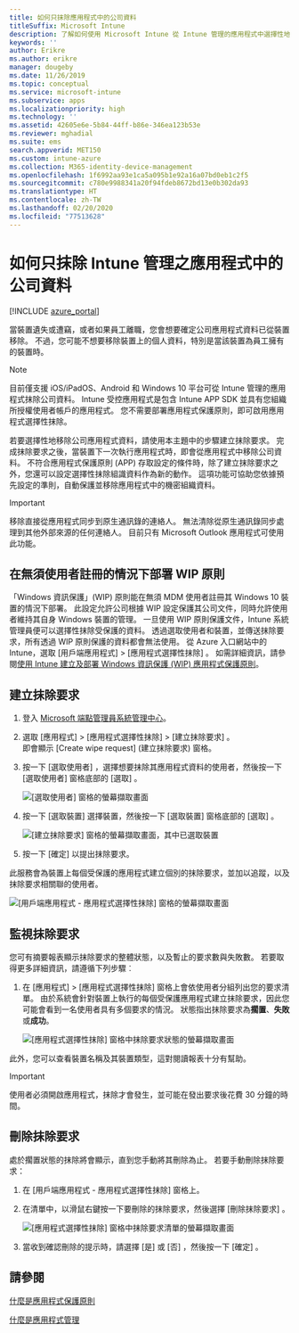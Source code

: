 ```yaml
---
title: 如何只抹除應用程式中的公司資料
titleSuffix: Microsoft Intune
description: 了解如何使用 Microsoft Intune 從 Intune 管理的應用程式中選擇性地抹除公司資料。
keywords: ''
author: Erikre
ms.author: erikre
manager: dougeby
ms.date: 11/26/2019
ms.topic: conceptual
ms.service: microsoft-intune
ms.subservice: apps
ms.localizationpriority: high
ms.technology: ''
ms.assetid: 42605e6e-5b84-44ff-b86e-346ea123b53e
ms.reviewer: mghadial
ms.suite: ems
search.appverid: MET150
ms.custom: intune-azure
ms.collection: M365-identity-device-management
ms.openlocfilehash: 1f6992aa93e1ca5a095b1e92a16a07bd0eb1c2f5
ms.sourcegitcommit: c780e9988341a20f94fdeb8672bd13e0b302da93
ms.translationtype: HT
ms.contentlocale: zh-TW
ms.lasthandoff: 02/20/2020
ms.locfileid: "77513628"
---
```

# <a name="how-to-wipe-only-corporate-data-from-intune-managed-apps"></a>如何只抹除 Intune 管理之應用程式中的公司資料

[!INCLUDE [azure_portal](../includes/azure_portal.md)]

當裝置遺失或遭竊，或者如果員工離職，您會想要確定公司應用程式資料已從裝置移除。 不過，您可能不想要移除裝置上的個人資料，特別是當該裝置為員工擁有的裝置時。

>[!NOTE]
> 目前僅支援 iOS/iPadOS、Android 和 Windows 10 平台可從 Intune 管理的應用程式抹除公司資料。 Intune 受控應用程式是包含 Intune APP SDK 並具有您組織所授權使用者帳戶的應用程式。 您不需要部署應用程式保護原則，即可啟用應用程式選擇性抹除。

若要選擇性地移除公司應用程式資料，請使用本主題中的步驟建立抹除要求。 完成抹除要求之後，當裝置下一次執行應用程式時，即會從應用程式中移除公司資料。 不符合應用程式保護原則 (APP) 存取設定的條件時，除了建立抹除要求之外，您還可以設定選擇性抹除組識資料作為新的動作。 這項功能可協助您依據預先設定的準則，自動保護並移除應用程式中的機密組織資料。

>[!IMPORTANT]
> 移除直接從應用程式同步到原生通訊錄的連絡人。 無法清除從原生通訊錄同步處理到其他外部來源的任何連絡人。 目前只有 Microsoft Outlook 應用程式可使用此功能。

## <a name="deployed-wip-policies-without-user-enrollment"></a>在無須使用者註冊的情況下部署 WIP 原則
「Windows 資訊保護」(WIP) 原則能在無須 MDM 使用者註冊其 Windows 10 裝置的情況下部署。 此設定允許公司根據 WIP 設定保護其公司文件，同時允許使用者維持其自身 Windows 裝置的管理。 一旦使用 WIP 原則保護文件，Intune 系統管理員便可以選擇性抹除受保護的資料。 透過選取使用者和裝置，並傳送抹除要求，所有透過 WIP 原則保護的資料都會無法使用。 從 Azure 入口網站中的 Intune，選取 [用戶端應用程式]   > [應用程式選擇性抹除]  。 如需詳細資訊，請參閱[使用 Intune 建立及部署 Windows 資訊保護 (WIP) 應用程式保護原則](windows-information-protection-policy-create.md)。

## <a name="create-a-wipe-request"></a>建立抹除要求

1. 登入 [Microsoft 端點管理員系統管理中心](https://go.microsoft.com/fwlink/?linkid=2109431)。
2. 選取 [應用程式]   > [應用程式選擇性抹除]   > [建立抹除要求]  。<br>
   即會顯示 [Create wipe request] \(建立抹除要求\)  窗格。
3. 按一下 [選取使用者]  ，選擇想要抹除其應用程式資料的使用者，然後按一下 [選取使用者]  窗格底部的 [選取]  。

    ![[選取使用者] 窗格的螢幕擷取畫面](./media/apps-selective-wipe/apps-selective-wipe-01.png)

4. 按一下 [選取裝置]  選擇裝置，然後按一下 [選取裝置]  窗格底部的 [選取]  。

    ![[建立抹除要求] 窗格的螢幕擷取畫面，其中已選取裝置](./media/apps-selective-wipe/apps-selective-wipe-02.png)

5. 按一下 [確定]  以提出抹除要求。

此服務會為裝置上每個受保護的應用程式建立個別的抹除要求，並加以追蹤，以及抹除要求相關聯的使用者。

   ![[用戶端應用程式 - 應用程式選擇性抹除] 窗格的螢幕擷取畫面](./media/apps-selective-wipe/apps-selective-wipe-03.png)

## <a name="monitor-your-wipe-requests"></a>監視抹除要求

您可有摘要報表顯示抹除要求的整體狀態，以及暫止的要求數與失敗數。 若要取得更多詳細資訊，請遵循下列步驟︰

1. 在 [應用程式]   > [應用程式選擇性抹除]  窗格上會依使用者分組列出您的要求清單。 由於系統會針對裝置上執行的每個受保護應用程式建立抹除要求，因此您可能會看到一名使用者具有多個要求的情況。 狀態指出抹除要求為**擱置**、**失敗**或**成功**。

    ![[應用程式選擇性抹除] 窗格中抹除要求狀態的螢幕擷取畫面](./media/apps-selective-wipe/wipe-request-status-1.png)

此外，您可以查看裝置名稱及其裝置類型，這對閱讀報表十分有幫助。

>[!IMPORTANT]
> 使用者必須開啟應用程式，抹除才會發生，並可能在發出要求後花費 30 分鐘的時間。

## <a name="delete-a-wipe-request"></a>刪除抹除要求

處於擱置狀態的抹除將會顯示，直到您手動將其刪除為止。 若要手動刪除抹除要求：

1. 在 [用戶端應用程式 - 應用程式選擇性抹除]  窗格上。

2. 在清單中，以滑鼠右鍵按一下要刪除的抹除要求，然後選擇 [刪除抹除要求]  。

    ![[應用程式選擇性抹除] 窗格中抹除要求清單的螢幕擷取畫面](./media/apps-selective-wipe/delete-wipe-request.png)

3. 當收到確認刪除的提示時，請選擇 [是]  或 [否]  ，然後按一下 [確定]  。

## <a name="see-also"></a>請參閱
[什麼是應用程式保護原則](app-protection-policy.md)

[什麼是應用程式管理](app-management.md)

